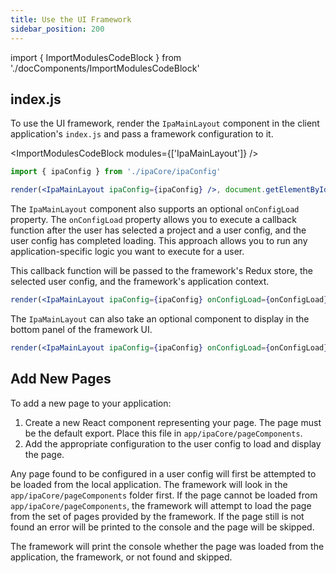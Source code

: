 ```yaml
---
title: Use the UI Framework
sidebar_position: 200
---
```


import { ImportModulesCodeBlock } from './docComponents/ImportModulesCodeBlock'

## index.js

To use the UI framework, render the `IpaMainLayout` component in the client application's `index.js` and pass a framework configuration to it.

<ImportModulesCodeBlock modules={['IpaMainLayout']} />

```jsx
import { ipaConfig } from './ipaCore/ipaConfig'

render(<IpaMainLayout ipaConfig={ipaConfig} />, document.getElementById('app'));
```

The `IpaMainLayout` component also supports an optional `onConfigLoad` property. The `onConfigLoad` property allows you to execute a callback function after the user has selected a project and a user config, and the user config has completed loading. This approach allows you to run any application-specific logic you want to execute for a user.

This callback function will be passed to the framework's Redux store, the selected user config, and the framework's application context.

```jsx
render(<IpaMainLayout ipaConfig={ipaConfig} onConfigLoad={onConfigLoad}/>, document.getElementById('app'));
```

The `IpaMainLayout` can also take an optional component to display in the bottom panel of the framework UI.

```jsx
render(<IpaMainLayout ipaConfig={ipaConfig} onConfigLoad={onConfigLoad} bottomPanelContent={MyBottomPanelComponent} />, document.getElementById('app'));
```

## Add New Pages 

To add a new page to your application:

1.  Create a new React component representing your page. The page must
    be the default export. Place this file in
    `app/ipaCore/pageComponents`.
2.  Add the appropriate configuration to the user config to load and
    display the page.

Any page found to be configured in a user config will first be attempted to be loaded from the local application. The framework will look in the `app/ipaCore/pageComponents` folder first. If the page cannot be loaded from `app/ipaCore/pageComponents`, the framework will attempt to load the page from the set of pages provided by the framework. If the page still is not found an error will be printed to the console and the page will be skipped.

The framework will print the console whether the page was loaded from the application, the framework, or not found and skipped.
